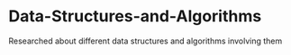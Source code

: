 # Data-Structures-and-Algorithms
Researched about different data structures and algorithms involving them

